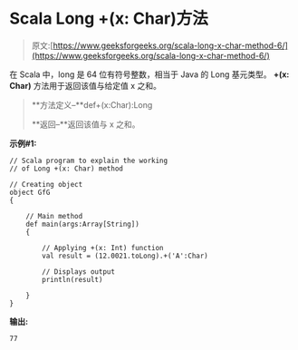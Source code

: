 # Scala Long +(x: Char)方法

> 原文:[https://www.geeksforgeeks.org/scala-long-x-char-method-6/](https://www.geeksforgeeks.org/scala-long-x-char-method-6/)

在 Scala 中，long 是 64 位有符号整数，相当于 Java 的 Long 基元类型。 **+(x: Char)** 方法用于返回该值与给定值 x 之和。

> **方法定义–**def+(x:Char):Long
> 
> **返回–**返回该值与 x 之和。

**示例#1:**

```
// Scala program to explain the working 
// of Long +(x: Char) method

// Creating object
object GfG
{ 

    // Main method
    def main(args:Array[String])
    {

        // Applying +(x: Int) function
        val result = (12.0021.toLong).+('A':Char)

        // Displays output
        println(result)

    }
} 
```

**输出:**

```
77

```